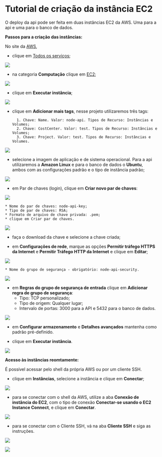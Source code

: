 
# Tutorial de criação da instância EC2

O deploy da api pode ser feita em duas instâncias EC2 da AWS. Uma para a api e uma para o banco de dados.

**Passos para a criação das instâncias:**

No site da [AWS](console.aws.amazon.com/console), 
* clique em [Todos os serviços](console.aws.amazon.com/console/services);

![](https://github.com/rafael-arashiro/ANOUT_OUT24_D03_AWS/blob/main/ec2_images/1awstodososservicos.png)

* na categoria **Computação** clique em [EC2](console.aws.amazon.com/ec2);

![](https://github.com/rafael-arashiro/ANOUT_OUT24_D03_AWS/blob/main/ec2_images/2awsecs.png)

* clique em **Executar instância**;

![](https://github.com/rafael-arashiro/ANOUT_OUT24_D03_AWS/blob/main/ec2_images/3awsexecutarinstancia.png)

* clique em **Adicionar mais tags**, nesse projeto utilizaremos três tags:
        
        1. Chave: Name. Valor: node-api. Tipos de Recurso: Instâncias e Volumes;
        2. Chave: CostCenter. Valor: test. Tipos de Recurso: Instâncias e Volumes;
        3. Chave: Project. Valor: test. Tipos de Recurso: Instâncias e Volumes.

![](https://github.com/rafael-arashiro/ANOUT_OUT24_D03_AWS/blob/main/ec2_images/4awstags.png)

* selecione a imagem de aplicação e de sistema operacional. Para a api utilizaremos a **Amazon Linux** e para o banco de dados o **Ubuntu**, ambos com as configurações padrão e o tipo de instância padrão;

![](https://github.com/rafael-arashiro/ANOUT_OUT24_D03_AWS/blob/main/ec2_images/5awsimagens.png)

* em Par de chaves (login), clique em **Criar novo par de chaves**:

![](https://github.com/rafael-arashiro/ANOUT_OUT24_D03_AWS/blob/main/ec2_images/6awspardechaves.png)

    * Nome do par de chaves: node-api-key;
    * Tipo de par de chaves: RSA;
    * Formato de arquivo de chave privada: .pem;
    * clique em Criar par de chaves.

![](https://github.com/rafael-arashiro/ANOUT_OUT24_D03_AWS/blob/main/ec2_images/7awsapikey.png)

* faça o download da chave e selecione a chave criada;

* em **Configurações de rede**, marque as opções **Permitir tráfego HTTPS da Internet** e **Permitir Tráfego HTTP da Internet** e clique em **Editar**;

![](https://github.com/rafael-arashiro/ANOUT_OUT24_D03_AWS/blob/main/ec2_images/8awsseguranca.png)

    * Nome do grupo de segurança - obrigatório: node-api-security.

![](https://github.com/rafael-arashiro/ANOUT_OUT24_D03_AWS/blob/main/ec2_images/9awsseguranca2.png)

* em **Regras do grupo de segurança de entrada** clique em **Adicionar regra de grupo de segurança**:
    * Tipo: TCP personalizado;
    * Tipo de origem: Qualquer lugar;
    * Intervalo de portas: 3000 para a API e 5432 para o banco de dados.

![](https://github.com/rafael-arashiro/ANOUT_OUT24_D03_AWS/blob/main/ec2_images/9awsseguranca5.png)

* em **Configurar armazenamento** e **Detalhes avançados** mantenha como padrão pré-definido.

* clique em **Executar instância**.

![](https://github.com/rafael-arashiro/ANOUT_OUT24_D03_AWS/blob/main/ec2_images/10awsexecutar.png)

**Acesso às instâncias reomtamente:**

É possível acessar pelo shell da própria AWS ou por um cliente SSH.

* clique em **Instâncias**, selecione a instância e clique em **Conectar**;

![](https://github.com/rafael-arashiro/ANOUT_OUT24_D03_AWS/blob/main/ec2_images/11awsinstanciasconectar.png)

* para se conectar com o shell da AWS, utilize a aba **Conexão de instância do EC2**, com o tipo de conexão **Conectar-se usando o EC2 Instance Connect**, e clique em **Conectar**.

![](https://github.com/rafael-arashiro/ANOUT_OUT24_D03_AWS/blob/main/ec2_images/12awsconectarshell.png)

* para se conectar com o Cliente SSH, vá na aba **Cliente SSH** e siga as instruções.

![](https://github.com/rafael-arashiro/ANOUT_OUT24_D03_AWS/blob/main/ec2_images/13awsinstanciassh.png)

![](https://github.com/rafael-arashiro/ANOUT_OUT24_D03_AWS/blob/main/ec2_images/14awssshconect.png)
